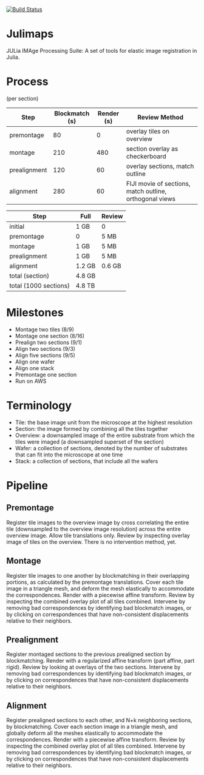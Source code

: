 [![Build Status](https://travis-ci.org/seung-lab/Julimaps.svg?branch=master)](https://travis-ci.org/seung-lab/Julimaps)

# Julimaps
JULia IMAge Processing Suite:
A set of tools for elastic image registration in Julia.

# Process
(per section)

| Step | Blockmatch (s) | Render (s) | Review Method |
| --- | --- | --- | --- |
| premontage | 80 | 0 | overlay tiles on overview |
| montage | 210 | 480 | section overlay as checkerboard |
| prealignment | 120 | 60 | overlay sections, match outline|
| alignment | 280 | 60 | FIJI movie of sections, match outline, orthogonal views |

| Step | Full | Review |  
| --- | --- | --- |
| initial | 1 GB | 0 | 
| premontage | 0 | 5 MB | 
| montage | 1 GB | 5 MB |
| prealignment | 1 GB | 5 MB |
| alignment | 1.2 GB | 0.6 GB |
| total (section) | 4.8 GB |
| total (1000 sections) | 4.8 TB |

# Milestones
* Montage two tiles (8/9)
* Montage one section (8/16)
* Prealign two sections (9/1)
* Align two sections (9/3)
* Align five sections (9/5)
* Align one wafer
* Align one stack
* Premontage one section
* Run on AWS

# Terminology
* Tile: the base image unit from the microscope at the highest resolution
* Section: the image formed by combining all the tiles together
* Overview: a downsampled image of the entire substrate from which the tiles were imaged (a downsampled superset of the section)
* Wafer: a collection of sections, denoted by the number of substrates that can fit into the microscope at one time
* Stack: a collection of sections, that include all the wafers

# Pipeline
## Premontage
Register tile images to the overview image by cross correlating the entire tile (downsampled to the overview image resolution) across the entire overview image. Allow tile translations only. Review by inspecting overlay image of tiles on the overview. There is no intervention method, yet.
## Montage
Register tile images to one another by blockmatching in their overlapping portions, as calculated by the premontage translations. Cover each tile image in a triangle mesh, and deform the mesh elastically to accommodate the correspondences. Render with a piecewise affine transform. Review by inspecting the combined overlay plot of all tiles combined. Intervene by removing bad correspondences by identifying bad blockmatch images, or by clicking on correspondences that have non-consistent displacements relative to their neighbors.
## Prealignment
Register montaged sections to the previous prealigned section by blockmatching. Render with a regularized affine transform (part affine, part rigid). Review by looking at overlays of the two sections. Intervene by removing bad correspondences by identifying bad blockmatch images, or by clicking on correspondences that have non-consistent displacements relative to their neighbors. 
## Alignment
Register prealigned sections to each other, and N+k neighboring sections, by blockmatching. Cover each section image in a triangle mesh, and globally deform all the meshes elastically to accommodate the correspondences. Render with a piecewise affine transform. Review by inspecting the combined overlay plot of all tiles combined. Intervene by removing bad correspondences by identifying bad blockmatch images, or by clicking on correspondences that have non-consistent displacements relative to their neighbors.
